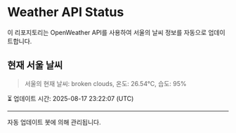 
# Weather API Status

이 리포지토리는 OpenWeather API를 사용하여 서울의 날씨 정보를 자동으로 업데이트합니다.

## 현재 서울 날씨
> 서울의 현재 날씨: broken clouds, 온도: 26.54°C, 습도: 95%

⏳ 업데이트 시간: 2025-08-17 23:22:07 (UTC)

---
자동 업데이트 봇에 의해 관리됩니다.

